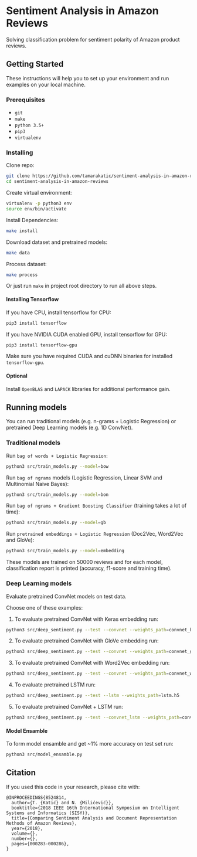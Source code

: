 # Sentiment Analysis in Amazon Reviews

Solving classification problem for sentiment polarity of Amazon product reviews.

## Getting Started

These instructions will help you to set up your environment and run examples on your local machine.

### Prerequisites

* `git`
* `make`
* `python 3.5+`
* `pip3`
* `virtualenv`

### Installing

Clone repo:

```bash
git clone https://github.com/tamarakatic/sentiment-analysis-in-amazon-reviews.git
cd sentiment-analysis-in-amazon-reviews
```

Create virtual environment:

```bash
virtualenv -p python3 env
source env/bin/activate
```

Install Dependencies:

```bash
make install
```

Download dataset and pretrained models:

```bash
make data
```

Process dataset:

```bash
make process
```

Or just run `make` in project root directory to run all above steps.

#### Installing Tensorflow

If you have CPU, install tensorflow for CPU:

```bash
pip3 install tensorflow
```

If you have NVIDIA CUDA enabled GPU, install tensorflow for GPU:

```bash
pip3 install tensorflow-gpu
```

Make sure you have required CUDA and cuDNN binaries for installed `tensorflow-gpu`.

#### Optional

Install `OpenBLAS` and `LAPACK` libraries for additional performance gain.

## Running models

You can run traditional models (e.g. n-grams + Logistic Regression) or pretrained Deep Learning models (e.g. 1D ConvNet).

### Traditional models

Run `bag of words + Logistic Regression`:

```bash
python3 src/train_models.py --model=bow
```

Run `bag of ngrams` models (Logistic Regression, Linear SVM and Multinomial Naive Bayes):

```bash
python3 src/train_models.py --model=bon
```

Run `bag of ngrams + Gradient Boosting Classifier` (training takes a lot of time):

```bash
python3 src/train_models.py --model=gb
```

Run `pretrained embeddings + Logistic Regression` (Doc2Vec, Word2Vec and GloVe):

```bash
python3 src/train_models.py --model=embedding
```

These models are trained on 50000 reviews and for each model, classification report is printed (accuracy, f1-score and training time).

### Deep Learning models

Evaluate pretrained ConvNet models on test data.

Choose one of these examples:

1) To evaluate pretrained ConvNet with Keras embedding run:

```bash
python3 src/deep_sentiment.py --test --convnet --weights_path=convnet_keras.h5
```

2) To evaluate pretrained ConvNet with GloVe embedding run:

```bash
python3 src/deep_sentiment.py --test --convnet --weights_path=convnet_glove.h5 --embedding=glove --embedding_dim=300
```

3) To evaluate pretrained ConvNet with Word2Vec embedding run:

```bash
python3 src/deep_sentiment.py --test --convnet --weights_path=convnet_word2vec.h5 --embedding=word2vec --embedding_dim=300
```

4) To evaluate pretrained LSTM run:

```bash
python3 src/deep_sentiment.py --test --lstm --weights_path=lstm.h5
```

5) To evaluate pretrained ConvNet + LSTM run:

```bash
python3 src/deep_sentiment.py --test --convnet_lstm --weights_path=convnet_lstm.h5
```

#### Model Ensamble

To form model ensamble and get ~1% more accuracy on test set run:

```bash
python3 src/model_ensamble.py
```

## Citation

If you used this code in your research, please cite with:

```
@INPROCEEDINGS{8524814,
  author={T. {Katić} and N. {Milićević}},
  booktitle={2018 IEEE 16th International Symposium on Intelligent Systems and Informatics (SISY)},
  title={Comparing Sentiment Analysis and Document Representation Methods of Amazon Reviews},
  year={2018},
  volume={},
  number={},
  pages={000283-000286},
}
```
